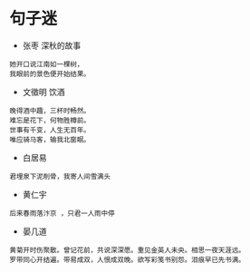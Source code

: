 # 句子迷

- 张枣 深秋的故事

```
她开口说江南如一棵树，
我眼前的景色便开始结果。
```

- 文徵明 饮酒

```
晚得酒中趣，三杯时畅然。
难忘是花下，何物胜樽前。
世事有千变，人生无百年。
唯应骑马客，输我北窗眠。
```

- 白居易

```
君埋泉下泥削骨，我寄人间雪满头
```

- 黄仁宇

```
后来春雨落汴京 ，只君一人雨中停
```

- 晏几道

```
黄菊开时伤聚散。曾记花前，共说深深愿。重见金英人未央。相思一夜天涯远。
罗带同心开结遍。带易成双，人恨成双晚。欲写彩笺书别怨。泪痕早已先书满。
```
